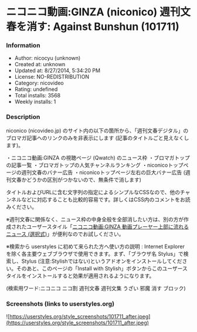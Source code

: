 # ニコニコ動画:GINZA (niconico) 週刊文春を消す: Against Bunshun (101711)

### Information
- Author: nicocyu (unknown)
- Created at: unknown
- Updated at: 8/27/2014, 5:34:20 PM
- License: NO-REDISTRIBUTION
- Category: nicovideo
- Rating: undefined
- Total installs: 3568
- Weekly installs: 1


### Description
niconico (nicovideo.jp) のサイト内の以下の箇所から、「週刊文春デジタル」のブロマガ記事へのリンクのみを非表示にします (記事のタイトルごと見えなくします)。

・ニコニコ動画:GINZA の視聴ページ (Qwatch) のニュース枠
・ブロマガトップの記事一覧
・ブロマガトップの人気チャンネルランキング
・niconicoトップページの週刊文春のバナー広告
・niconicoトップページ左右の巨大バナー広告
(週刊文春かどうかの区別がつかないので、無条件で消します)

タイトルおよびURLに含む文字列の指定によるシンプルなCSSなので、他のチャンネルなどに対応することも比較的容易です。詳しくはCSS内のコメントをお読みください。

※週刊文春に関係なく、ニュース枠の中身全般を全部消したい方は、別の方が作成されたユーザースタイル「<a href="https://userstyles.org/styles/96207/ginza">ニコニコ動画:GINZA 動画プレーヤー上部に流れるニュース (選択式)</a>」が便利なのでお試しください。

※検索から userstyles に初めて来られた方へ使い方の説明 : Internet Explorer を除く各主要ウェブブラウザで使用できます。まず、「ブラウザ名 Stylus」で検索し、Stylus (注意:Stylishではない)というアドオンをインストールしてください。そのあと、このページの「Install with Stylish」ボタンからこのユーザースタイルをインストールすると効果が適用されるようになります。

(検索用ワード:ニコニコ ニコ割 週刊文春 週刊文集 うざい 邪魔 消す ブロック)


### Screenshots (links to userstyles.org)
![https://userstyles.org/style_screenshots/101711_after.jpeg](https://userstyles.org/style_screenshots/101711_after.jpeg)


